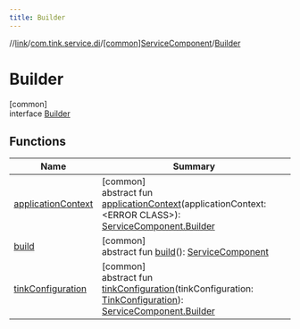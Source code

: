 ```yaml
---
title: Builder
---
```

//[link](../../../../index.html)/[com.tink.service.di](../../index.html)/[[common]ServiceComponent](../index.html)/[Builder](index.html)



# Builder



[common]\
interface [Builder](index.html)



## Functions


| Name | Summary |
|---|---|
| [applicationContext](application-context.html) | [common]<br>abstract fun [applicationContext](application-context.html)(applicationContext: &lt;ERROR CLASS&gt;): [ServiceComponent.Builder](index.html) |
| [build](build.html) | [common]<br>abstract fun [build](build.html)(): [ServiceComponent](../index.html) |
| [tinkConfiguration](tink-configuration.html) | [common]<br>abstract fun [tinkConfiguration](tink-configuration.html)(tinkConfiguration: [TinkConfiguration](../../../com.tink.service.network/[common]-tink-configuration/index.html)): [ServiceComponent.Builder](index.html) |

